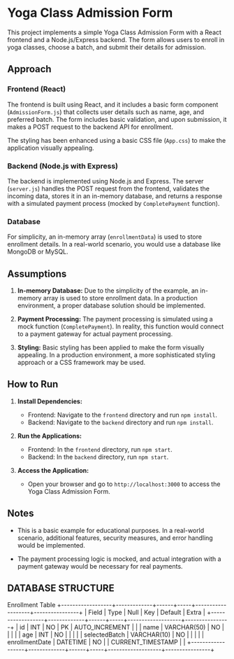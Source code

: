 # Yoga Class Admission Form

This project implements a simple Yoga Class Admission Form with a React frontend and a Node.js/Express backend. The form allows users to enroll in yoga classes, choose a batch, and submit their details for admission.

## Approach

### Frontend (React)

The frontend is built using React, and it includes a basic form component (`AdmissionForm.js`) that collects user details such as name, age, and preferred batch. The form includes basic validation, and upon submission, it makes a POST request to the backend API for enrollment.

The styling has been enhanced using a basic CSS file (`App.css`) to make the application visually appealing.

### Backend (Node.js with Express)

The backend is implemented using Node.js and Express. The server (`server.js`) handles the POST request from the frontend, validates the incoming data, stores it in an in-memory database, and returns a response with a simulated payment process (mocked by `CompletePayment` function).

### Database

For simplicity, an in-memory array (`enrollmentData`) is used to store enrollment details. In a real-world scenario, you would use a database like MongoDB or MySQL.

## Assumptions

1. **In-memory Database:** Due to the simplicity of the example, an in-memory array is used to store enrollment data. In a production environment, a proper database solution should be implemented.

2. **Payment Processing:** The payment processing is simulated using a mock function (`CompletePayment`). In reality, this function would connect to a payment gateway for actual payment processing.

3. **Styling:** Basic styling has been applied to make the form visually appealing. In a production environment, a more sophisticated styling approach or a CSS framework may be used.

## How to Run

1. **Install Dependencies:**
   - Frontend: Navigate to the `frontend` directory and run `npm install`.
   - Backend: Navigate to the `backend` directory and run `npm install`.

2. **Run the Applications:**
   - Frontend: In the `frontend` directory, run `npm start`.
   - Backend: In the `backend` directory, run `npm start`.

3. **Access the Application:**
   - Open your browser and go to `http://localhost:3000` to access the Yoga Class Admission Form.

## Notes

- This is a basic example for educational purposes. In a real-world scenario, additional features, security measures, and error handling would be implemented.

- The payment processing logic is mocked, and actual integration with a payment gateway would be necessary for real payments.

## DATABASE STRUCTURE
Enrollment Table
+------------------+-------------+------+-----+-------------------+----------------+
| Field            | Type        | Null | Key | Default           | Extra          |
+------------------+-------------+------+-----+-------------------+----------------+
| id               | INT         | NO   | PK  | AUTO_INCREMENT    |                |
| name             | VARCHAR(50) | NO   |     |                   |                |
| age              | INT         | NO   |     |                   |                |
| selectedBatch    | VARCHAR(10) | NO   |     |                   |                |
| enrollmentDate   | DATETIME    | NO   |     | CURRENT_TIMESTAMP |                |
+------------------+-------------+------+-----+-------------------+----------------+
